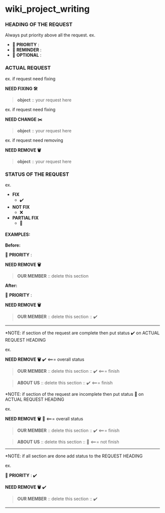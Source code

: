 # wiki_project_writing

### HEADING OF THE REQUEST
Always put priority above all the request. 
ex.
* :pushpin: __PRIORITY__ : 
* :paperclip: __REMINDER__ :
* :round_pushpin: __OPTIONAL__ :

### ACTUAL REQUEST
ex. if request need fixing

__NEED FIXING :hammer_and_wrench:__
> __object__ :: your request here

ex. if request need fixing

__NEED CHANGE :scissors:__
> __object__ :: your request here

ex. if request need removing

__NEED REMOVE :wastebasket:__
> __object__ :: your request here

### STATUS OF THE REQUEST
ex.
* __FIX__
  + :heavy_check_mark:
* __NOT FIX__
  + :x:
* __PARTIAL FIX__
  + :construction:


#### EXAMPLES:

__Before:__ 

:pushpin: __PRIORITY__ :

__NEED REMOVE :wastebasket:__
> __OUR MEMBER__ :: delete this section

__After:__

:pushpin: __PRIORITY__ :

__NEED REMOVE :wastebasket:__
> __OUR MEMBER__ :: delete this section :: :heavy_check_mark:

---

*NOTE: if section of the request are complete then put status :heavy_check_mark: on ACTUAL REQUEST HEADING  

ex.

__NEED REMOVE :wastebasket:__ :heavy_check_mark: <=== overall status

> __OUR MEMBER__ :: delete this section :: :heavy_check_mark: <=== finish

> __ABOUT US__ :: delete this section :: :heavy_check_mark: <=== finish

*NOTE: if section of the request are incomplete then put status :construction: on ACTUAL REQUEST HEADING  

ex. 

__NEED REMOVE :wastebasket:__ :construction: <=== overall status

> __OUR MEMBER__ :: delete this section :: :heavy_check_mark: <=== finish

> __ABOUT US__ :: delete this section :: :construction: <=== not finish

---

*NOTE: if all section are done add status to the REQUEST HEADING

ex. 

:pushpin: __PRIORITY__ : :heavy_check_mark:

__NEED REMOVE :wastebasket:__ :heavy_check_mark:
> __OUR MEMBER__ :: delete this section :: :heavy_check_mark:

---

